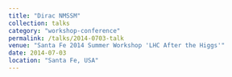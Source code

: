 ```yaml
---
title: "Dirac NMSSM"
collection: talks
category: "workshop-conference"
permalink: /talks/2014-0703-talk
venue: "Santa Fe 2014 Summer Workshop 'LHC After the Higgs'"
date: 2014-07-03
location: "Santa Fe, USA"
---
```




